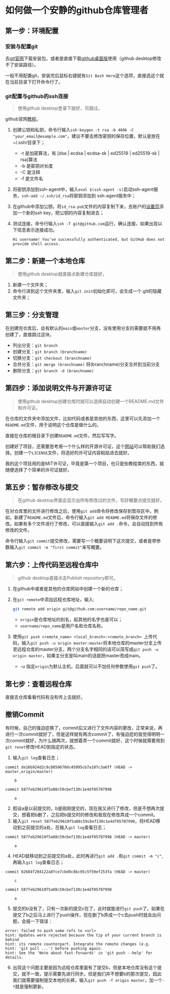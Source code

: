 # 如何做一个安静的github仓库管理者

## 第一步：环境配置

### 安装与配置git

去[git官网](https://git-scm.com/)下载安装包，或者是直接下载[github桌面版](https://desktop.github.com/)使用（github desktop修改不了安装路径）。

一般不用配置git，安装完后鼠标右键就有`Git Bash Here`这个选项，直接选这个就在当前目录下打开命令行了。

### git配置与github的ssh连接

> 使用github desktop登录下就好，可跳过。

github官网[教程](https://docs.github.com/en/free-pro-team@latest/github/authenticating-to-github/connecting-to-github-with-ssh)。

1. 创建公钥和私钥，命令行输入`ssh-keygen -t rsa -b 4096 -C "your_email@example.com"`，建议不要去修改密钥的保存位置，默认是放在~/.ssh/目录下；

   - -t 是加密算法，有 [dsa | ecdsa | ecdsa-sk | ed25519 | ed25519-sk | rsa]算法
   - -b 是密钥对长度
   - -C 是注释
   - -f 是文件名

2. 将密钥添加到ssh-agent中，输入`eval $(ssh-agent -s)`启动ssh-agent服务，`ssh-add ~/.ssh/id_rsa`将密钥添加到 ssh-agent服务中；

3. 在github中添加公钥，将`id_rsa.pub`文件的内容复制下来，去账户的[设置页](https://github.com/settings/keys)添加一个新的ssh key，把公钥的内容复制进去；

4. 测试连接，命令行输入`ssh -T git@github.com`运行，确认连接，如果出现以下信息表示连接成功。

   ```
   Hi username! You've successfully authenticated, but GitHub does not provide shell access.
   ```

## 第二步：新建一个本地仓库

> 使用github desktop就直接点新建仓库就好。

1. 新建一个文件夹；
2. 命令行进到这个文件夹里，输入`git init`初始化即可，会生成一个.git的隐藏文件夹；

## 第三步：分支管理

在创建完仓库后，会有默认的`main`或`master`分支，没有使用分支的需要就不用再创建了，直接跳过这块。

- 列出分支：`git branch`
- 创建分支：`git branch (branchname)`
- 切换分支：`git checkout (branchname)`
- 合并分支：`git merge (branchname)`  将(branchname)分支合并到当前分支
- 删除分支：`git branch -d (branchname)`

## 第四步：添加说明文件与开源许可证

> 使用github desktop创建仓库时就可以选择自动创建一个README.md文件和许可证。

在仓库的文件夹中添加文件，比如代码或者是其他的东西，这里可以先添加一个`README.md`文件，用于说明这个仓库是做什么的。

直接在仓库的根目录下创建`README.md`文件，然后写写字。

创建好了项目，还需要思考用一个什么样的开源许可证，这个[网站](https://choosealicense.com)可以帮助我们选择。创建一个`LICENSE`文件，将选好的许可证内容粘贴进去就好。

我的这个项目用的是MIT许可证，毕竟是第一个项目，也只是些教程类的东西，就随便选择了个简单的许可证就好。

## 第五步：暂存修改与提交

> 在github desktop界面会显示出所有修改过的文件，写好概要点提交就好。

在对仓库里的文件进行修改之后，使用`git add`命令将修改保存到暂存区中。例如，新建了`README.md`文件后，命令行输入`git add README.md`将保存文件的修改。如果有多个文件进行了修改，可以直接输入`git add .`命令，会自动找到所有修改的文件。

命令行输入`git commit`提交修改，需要写一个概要说明下这次提交，或者是带参数输入`git commit -m "first commit"`来写概要。

## 第六步：上传代码至远程仓库中

> github desktop直接点击Publish repository即可。

1. 在github中或者是其他的仓库网站中创建一个新的仓库；

2. 在`git remote`中添加远程仓库地址，输入:

   ```bash
   git remote add origin git@github.com:username/repo_name.git
   ```
	- `origin`是仓库地址的别名，起其他的名字也是可以；
	- `username/repo_name`是用户名和仓库名称。
	
3. 使用`git push <remote_name> <local_branch>:<remote_branch> `上传代码，输入`git push -u origin master:master`将本地仓库的master分支上传至远程仓库的master分支，两个分支名字相同的话可以简写成`git push -u origin master`，如果主分支是叫main的话就把master改成main。

   - -u 指定`origin`为默认主机，后面就可以不加任何参数使用`git push`了。

## 第七步：查看远程仓库

直接去仓库看看代码有没有传上去就好。



## 撤销Commit

有时候，自己的强迫症换了，commit后又进行了文件内容的更改，正常来说，再进行一次commit就好了，但是这样就有两次commit了，有强迫症的我觉得明明一次commit就好，为什么搞两次，就想着弄一个commit就好，这个时候就需要用到`git reset`修改HEAD到指定的状态。

1. 输入`git log`查看日志；

```
commit de16b924d2c9c8850670dc45995cb7a107c3a6ff (HEAD -> master,origin/master)

    b

commit 587feb29610f5a08c59cbef130c1e4df05707998

    a
```

2. 假设a是以前提交的，b是刚刚提交的，现在我又进行了修改，但是不想再次提交，想着把b删了，之后把b提交时的修改和我现在修改弄成一个commit。
3. 输入`git reset 587feb29610f5a08c59cbef130c1e4df05707998`，将HEAD移动到之前提交的a处，在输入`git log`查看日志；

```
commit 587feb29610f5a08c59cbef130c1e4df05707998 (HEAD -> master)

    a
```

4. HEAD就移动到之前提交的a处，此时再进行`git add .`和`git commit -m "c"`,再输入`git log`查看日志；

```
commit 02684f204122a8fce7cbd9c8bc95c5f59ef253fa (HEAD -> master)

    c

commit 587feb29610f5a08c59cbef130c1e4df05707998

    a
```

5. 提交的b没有了，只有一次新的提交c在了，此时就能进行`git push`了。如果在提交了b之后马上进行了push操作，现在删了b弄成一个c去push时就会出问题，会报一下错误：

```
error: failed to push some refs to <url>
hint: Updates were rejected because the tip of your current branch is behind
hint: its remote counterpart. Integrate the remote changes (e.g.
hint: 'git pull ...') before pushing again.
hint: See the 'Note about fast-forwards' in 'git push --help' for details.
```

6. 出现这个问题主要是因为远程仓库里面有了提交b，但是本地仓库没有这个提交，就不一致，提示需要先进行同步。但是我们并不想要b的那次提交，因此我们就需要强制提交本地的长裤，输入`git push -f origin master`，加一个`-f`就是强制更新。

